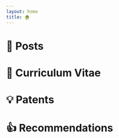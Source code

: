```yaml
---
layout: home
title: 🏠
---
```


<h2>
  <div id="home-attributes"></div>
</h2>

<script src="assets/js/attributes.js"></script>

# 📃 Posts
# 💼 Curriculum Vitae
# 💡 Patents
# 👍 Recommendations